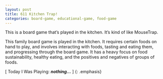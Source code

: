 ```yaml
---
layout: post
title: 611 Kitchen Trap!
categories: board-game, educational-game, food-game
---
```

This is a board game that’s played in the kitchen.  It’s kind of like MouseTrap.

This family board game is played in the kitchen.  It requires certain foods on hand to play, and involves interacting with foods, tasting and eating them, and progressing through the board game. It has a heavy focus on food sustainability, healthy eating, and the positives and negatives of groups of foods.

[ Today I Was Playing: ***nothing...*** ]
{: .emphasis}